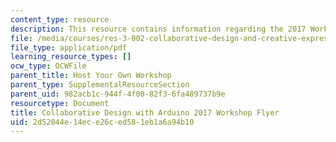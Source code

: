 ```yaml
---
content_type: resource
description: This resource contains information regarding the 2017 Workshop Flyer.
file: /media/courses/res-3-002-collaborative-design-and-creative-expression-with-arduino-microcontrollers-january-iap-2017/2d52044e14ece26ced581eb1a6a94b10_MITRES_3_002IAP17_Flyer_17.pdf
file_type: application/pdf
learning_resource_types: []
ocw_type: OCWFile
parent_title: Host Your Own Workshop
parent_type: SupplementalResourceSection
parent_uid: 982acb1c-944f-4f00-82f3-6fa489737b9e
resourcetype: Document
title: Collaborative Design with Arduino 2017 Workshop Flyer
uid: 2d52044e-14ec-e26c-ed58-1eb1a6a94b10
---
```

